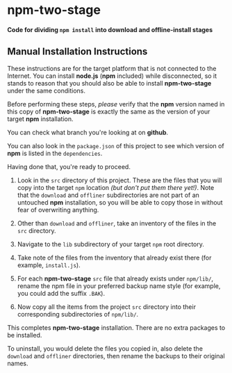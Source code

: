 # npm-two-stage
#### Code for dividing `npm install` into download and offline-install stages

## Manual Installation Instructions
These instructions are for the target platform that is not connected to
the Internet. You can install **node.js** (**npm** included) while
disconnected, so it stands to reason that you should also be able to
install **npm-two-stage** under the same conditions.

Before performing these steps, *please* verify that the **npm** version
named in this copy of **npm-two-stage** is exactly the same as the version
of your target **npm** installation.

You can check what branch you're looking at on **github**.

You can also look in the `package.json` of this project to see which
version of **npm** is listed in the `dependencies`.

Having done that, you're ready to proceed.

1. Look in the `src` directory of this project. These are the files that
  you will copy into the target `npm` location
  *(but don't put them there yet!)*.
  Note that the `download` and `offliner` subdirectories are not part
  of an untouched **npm** installation, so you will be able to copy those
  in without fear of overwriting anything.

2. Other than `download` and `offliner`, take an inventory of the files
  in the `src` directory.

3. Navigate to the `lib` subdirectory of your target `npm` root
  directory.

4. Take note of the files from the inventory that already exist there
  (for example, `install.js`).

5. For each **npm-two-stage** `src` file that already exists under
  `npm/lib/`, rename the npm file in your preferred backup name style
  (for example, you could add the suffix `.BAK`).

6. Now copy all the items from the project `src` directory into their
  corresponding subdirectories of `npm/lib/`.

This completes **npm-two-stage** installation. There are no extra packages
to be installed.

To uninstall, you would delete the files you copied in, also delete the
`download` and `offliner` directories, then rename the backups to their
original names.
